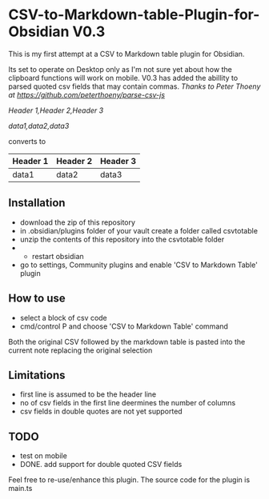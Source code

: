 # CSV-to-Markdown-table-Plugin-for-Obsidian V0.3

This is my first attempt at a CSV to Markdown table plugin for Obsidian. 

Its set to operate on Desktop only as I'm not sure yet about how the clipboard functions will work on mobile.
V0.3 has added the abillity to parsed quoted csv fields that may contain commas.
<i>Thanks to Peter Thoeny at https://github.com/peterthoeny/parse-csv-js</i>

<i>Header 1,Header 2,Header 3

data1,data2,data3
</i>

converts to 

|Header 1|Header 2|Header 3|
|---|---|---|
|data1|data2|data3|

## Installation

- download the zip of this repository
- in .obsidian/plugins folder of your vault create a folder called csvtotable
- unzip the contents of this repository into the csvtotable folder
- - restart obsidian
- go to settings, Community plugins and enable 'CSV to Markdown Table' plugin

## How to use
- select a block of csv code
- cmd/control P and choose 'CSV to Markdown Table' command

Both the original CSV followed by the markdown table is pasted into the current note replacing the original selection

## Limitations
- first line is assumed to be the header line
- no of csv fields in the first line deermines the number of columns
- csv fields in double quotes are not yet supported

## TODO
- test on mobile
- DONE. add support for double quoted CSV fields

Feel free to re-use/enhance this plugin. The source code for the plugin is main.ts
